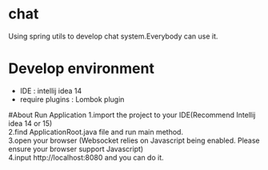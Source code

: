 # chat
Using spring utils to develop chat system.Everybody can use it.

# Develop environment
 - IDE : intellij idea 14    
 - require plugins :  Lombok plugin

#About Run Application
1.import the project to your IDE(Recommend Intellij idea 14 or 15)    
2.find ApplicationRoot.java file and run main method.   
3.open your browser (Websocket relies on Javascript being enabled. Please ensure your browser support Javascript)    
4.input http://localhost:8080 and you can do it.   